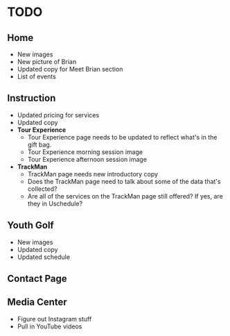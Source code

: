 # TODO

## Home

- New images
- New picture of Brian
- Updated copy for Meet Brian section
- List of events

## Instruction

- Updated pricing for services
- Updated copy
- __Tour Experience__
	- Tour Experience page needs to be updated to reflect what's in the gift bag.
	- Tour Experience morning session image
	- Tour Experience afternoon session image
- __TrackMan__
	- TrackMan page needs new introductory copy
	- Does the TrackMan page need to talk about some of the data that's collected?
	- Are all of the services on the TrackMan page still offered? If yes, are they in Uschedule?

## Youth Golf

- New images
- Updated copy
- Updated schedule

## Contact Page

## Media Center

- Figure out Instagram stuff
- Pull in YouTube videos
